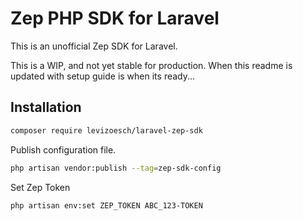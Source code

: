 # Zep PHP SDK for Laravel
This is an unofficial Zep SDK for Laravel.

This is a WIP, and not yet stable for production. When this readme is updated with setup guide is when its ready...

## Installation

```bash
composer require levizoesch/laravel-zep-sdk
```

Publish configuration file.
```bash
php artisan vendor:publish --tag=zep-sdk-config
```

Set Zep Token

```bash
php artisan env:set ZEP_TOKEN ABC_123-TOKEN
```